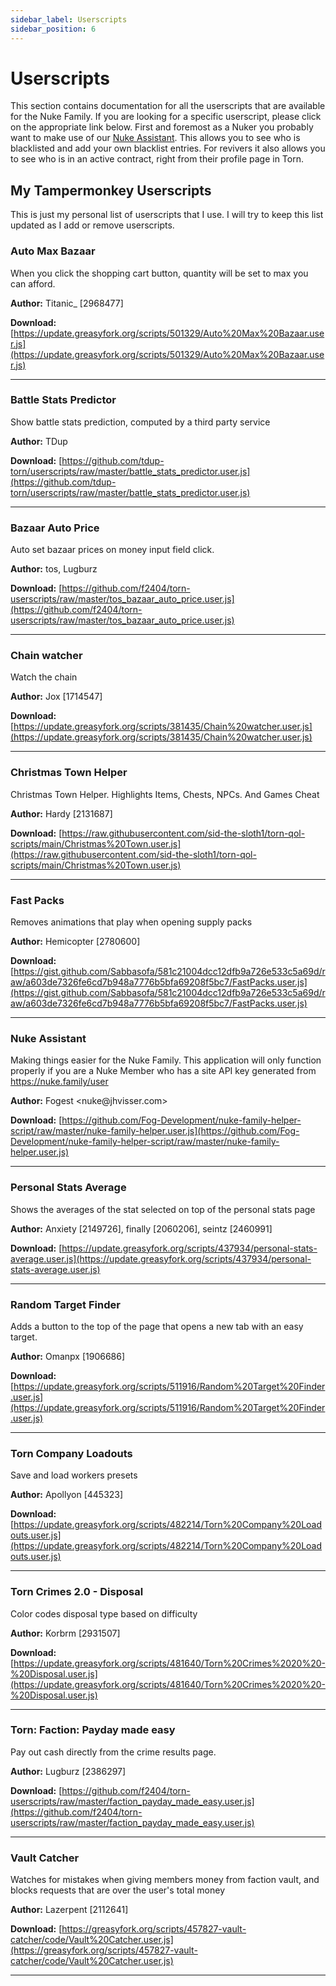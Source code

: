 ```yaml
---
sidebar_label: Userscripts
sidebar_position: 6
---
```


# Userscripts

This section contains documentation for all the userscripts that are available for the Nuke Family. If you are looking for a specific userscript, please click on the appropriate link below. First and foremost as a Nuker you probably want to make use of our [Nuke Assistant](./nuke_assistant_userscript.md). This allows you to see who is blacklisted and add your own blacklist entries. For revivers it also allows you to see who is in an active contract, right from their profile page in Torn.

## My Tampermonkey Userscripts

This is just my personal list of userscripts that I use. I will try to keep this list updated as I add or remove userscripts.

### Auto Max Bazaar

When you click the shopping cart button, quantity will be set to max you can afford.

**Author:** Titanic\_ \[2968477\]

**Download:** [https://update.greasyfork.org/scripts/501329/Auto%20Max%20Bazaar.user.js](https://update.greasyfork.org/scripts/501329/Auto%20Max%20Bazaar.user.js)

---

### Battle Stats Predictor

Show battle stats prediction, computed by a third party service

**Author:** TDup

**Download:** [https://github.com/tdup-torn/userscripts/raw/master/battle_stats_predictor.user.js](https://github.com/tdup-torn/userscripts/raw/master/battle_stats_predictor.user.js)

---

### Bazaar Auto Price

Auto set bazaar prices on money input field click.

**Author:** tos, Lugburz

**Download:** [https://github.com/f2404/torn-userscripts/raw/master/tos_bazaar_auto_price.user.js](https://github.com/f2404/torn-userscripts/raw/master/tos_bazaar_auto_price.user.js)

---

### Chain watcher

Watch the chain

**Author:** Jox \[1714547\]

**Download:** [https://update.greasyfork.org/scripts/381435/Chain%20watcher.user.js](https://update.greasyfork.org/scripts/381435/Chain%20watcher.user.js)

---

### Christmas Town Helper

Christmas Town Helper. Highlights Items, Chests, NPCs. And Games Cheat

**Author:** Hardy \[2131687\]

**Download:** [https://raw.githubusercontent.com/sid-the-sloth1/torn-qol-scripts/main/Christmas%20Town.user.js](https://raw.githubusercontent.com/sid-the-sloth1/torn-qol-scripts/main/Christmas%20Town.user.js)

---

### Fast Packs

Removes animations that play when opening supply packs

**Author:** Hemicopter \[2780600\]

**Download:** [https://gist.github.com/Sabbasofa/581c21004dcc12dfb9a726e533c5a69d/raw/a603de7326fe6cd7b948a7776b5bfa69208f5bc7/FastPacks.user.js](https://gist.github.com/Sabbasofa/581c21004dcc12dfb9a726e533c5a69d/raw/a603de7326fe6cd7b948a7776b5bfa69208f5bc7/FastPacks.user.js)

---

### Nuke Assistant

Making things easier for the Nuke Family. This application will only function properly if you are a Nuke Member who has a site API key generated from https://nuke.family/user

**Author:** Fogest \<nuke\@jhvisser.com\>

**Download:** [https://github.com/Fog-Development/nuke-family-helper-script/raw/master/nuke-family-helper.user.js](https://github.com/Fog-Development/nuke-family-helper-script/raw/master/nuke-family-helper.user.js)

---

### Personal Stats Average

Shows the averages of the stat selected on top of the personal stats page

**Author:** Anxiety \[2149726\], finally \[2060206\], seintz \[2460991\]

**Download:** [https://update.greasyfork.org/scripts/437934/personal-stats-average.user.js](https://update.greasyfork.org/scripts/437934/personal-stats-average.user.js)

---

### Random Target Finder

Adds a button to the top of the page that opens a new tab with an easy target.

**Author:** Omanpx \[1906686\]

**Download:** [https://update.greasyfork.org/scripts/511916/Random%20Target%20Finder.user.js](https://update.greasyfork.org/scripts/511916/Random%20Target%20Finder.user.js)

---

### Torn Company Loadouts

Save and load workers presets

**Author:** Apollyon \[445323\]

**Download:** [https://update.greasyfork.org/scripts/482214/Torn%20Company%20Loadouts.user.js](https://update.greasyfork.org/scripts/482214/Torn%20Company%20Loadouts.user.js)

---

### Torn Crimes 2.0 - Disposal

Color codes disposal type based on difficulty

**Author:** Korbrm \[2931507\]

**Download:** [https://update.greasyfork.org/scripts/481640/Torn%20Crimes%2020%20-%20Disposal.user.js](https://update.greasyfork.org/scripts/481640/Torn%20Crimes%2020%20-%20Disposal.user.js)

---

### Torn: Faction: Payday made easy

Pay out cash directly from the crime results page.

**Author:** Lugburz \[2386297\]

**Download:** [https://github.com/f2404/torn-userscripts/raw/master/faction_payday_made_easy.user.js](https://github.com/f2404/torn-userscripts/raw/master/faction_payday_made_easy.user.js)

---

### Vault Catcher

Watches for mistakes when giving members money from faction vault, and blocks requests that are over the user's total money

**Author:** Lazerpent \[2112641\]

**Download:** [https://greasyfork.org/scripts/457827-vault-catcher/code/Vault%20Catcher.user.js](https://greasyfork.org/scripts/457827-vault-catcher/code/Vault%20Catcher.user.js)

---
